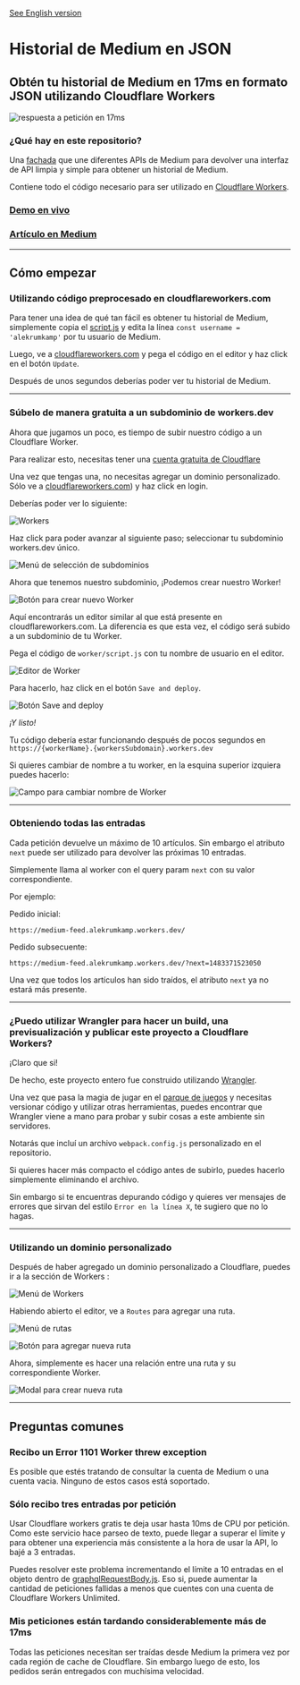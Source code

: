 [See English version](/README.md)

# Historial de Medium en JSON

## Obtén tu historial de Medium en 17ms en formato JSON utilizando Cloudflare Workers

![respuesta a petición en 17ms ](/img/17-ms-response.png "respuesta a petición en 17ms")

### ¿Qué hay en este repositorio?

Una [fachada](<https://es.wikipedia.org/wiki/Facade_(patr%C3%B3n_de_dise%C3%B1o)>) que une diferentes APIs de Medium para devolver una interfaz de API limpia y simple para obtener un historial de Medium.

Contiene todo el código necesario para ser utilizado en [Cloudflare Workers](https://workers.cloudflare.com/).

### [Demo en vivo](https://medium-feed.alekrumkamp.workers.dev/)

### [Artículo en Medium](https://medium.com/@alekrumkamp/c%C3%B3mo-traer-tu-historial-de-medium-en-17ms-usando-cloudflare-workers-bfb4daf058c0)

---

###

## Cómo empezar

### Utilizando código preprocesado en cloudflareworkers.com

Para tener una idea de qué tan fácil es obtener tu historial de Medium, simplemente copia el [script.js](/worker/script.js) y edita la línea `const username = 'alekrumkamp'` por tu usuario de Medium.

Luego, ve a [cloudflareworkers.com](https://cloudflareworkers.com) y pega el código en el editor y haz click en el botón `Update`.

Después de unos segundos deberías poder ver tu historial de Medium.

---

### Súbelo de manera gratuita a un subdominio de workers.dev

Ahora que jugamos un poco, es tiempo de subir nuestro código a un Cloudflare Worker.

Para realizar esto, necesitas tener una [cuenta gratuita de Cloudflare](https://dash.cloudflare.com/sign-up)

Una vez que tengas una, no necesitas agregar un dominio personalizado. Sólo ve a [cloudflareworkers.com](https://cloudflareworkers.com)) y haz click en login.

Deberías poder ver lo siguiente:

![Workers](/img/workers.png "Workers")

Haz click para poder avanzar al siguiente paso; seleccionar tu subdominio workers.dev único.

![Menú de selección de subdominios](/img/subdomain-selection-menu.png "Menú de selección de subdominios")

Ahora que tenemos nuestro subdominio, ¡Podemos crear nuestro Worker!

![Botón para crear nuevo Worker](/img/create-worker-button.png "Botón para crear nuevo Worker")

Aquí encontrarás un editor similar al que está presente en cloudflareworkers.com. La diferencia es que esta vez, el código será subido a un subdominio de tu Worker.

Pega el código de `worker/script.js` con tu nombre de usuario en el editor.

![Editor de Worker](/img/worker-editor.png "Editor de Worker")

Para hacerlo, haz click en el botón `Save and deploy`.

![Botón Save and deploy](/img/save-and-deploy-button.png "Botón Save and deploy")

_¡Y listo!_

Tu código debería estar funcionando después de pocos segundos en `https://{workerName}.{workersSubdomain}.workers.dev`

Si quieres cambiar de nombre a tu worker, en la esquina superior izquiera puedes hacerlo:

![Campo para cambiar nombre de Worker](/img/change-name-field.png "Campo para cambiar nombre de Worker")

---

### Obteniendo todas las entradas

Cada petición devuelve un máximo de 10 artículos. Sin embargo el atributo `next` puede ser utilizado para devolver las próximas 10 entradas.

Simplemente llama al worker con el query param `next` con su valor correspondiente.

Por ejemplo:

Pedido inicial:

`https://medium-feed.alekrumkamp.workers.dev/`

Pedido subsecuente:

`https://medium-feed.alekrumkamp.workers.dev/?next=1483371523050`

Una vez que todos los artículos han sido traídos, el atributo `next` ya no estará más presente.

---

### ¿Puedo utilizar Wrangler para hacer un build, una previsualización y publicar este proyecto a Cloudflare Workers?

¡Claro que si!

De hecho, este proyecto entero fue construido utilizando [Wrangler](https://github.com/cloudflare/wrangler).

Una vez que pasa la magia de jugar en el [parque de juegos](https://cloudflareworkers.com) y necesitas versionar código y utilizar otras herramientas, puedes encontrar que Wrangler viene a mano para probar y subir cosas a este ambiente sin servidores.

Notarás que incluí un archivo `webpack.config.js` personalizado en el repositorio.

Si quieres hacer más compacto el código antes de subirlo, puedes hacerlo simplemente eliminando el archivo.

Sin embargo si te encuentras depurando código y quieres ver mensajes de errores que sirvan del estilo `Error en la línea X`, te sugiero que no lo hagas.

---

### Utilizando un dominio personalizado

Después de haber agregado un dominio personalizado a Cloudflare, puedes ir a la sección de Workers :

![Menú de Workers](/img/workers-menu.png "Menú de Workers")

Habiendo abierto el editor, ve a `Routes` para agregar una ruta.

![Menú de rutas](/img/routes-menu.png "Menú de rutas")

![Botón para agregar nueva ruta](/img/route-button.png "Botón para agregar nueva ruta")

Ahora, simplemente es hacer una relación entre una ruta y su correspondiente Worker.

![Modal para crear nueva ruta](/img/route-modal.png "Modal para crear nueva ruta")

---

## Preguntas comunes

### Recibo un Error 1101 Worker threw exception

Es posible que estés tratando de consultar la cuenta de Medium o una cuenta vacia. Ninguno de estos casos está soportado.

### Sólo recibo tres entradas por petición

Usar Cloudflare workers gratis te deja usar hasta 10ms de CPU por petición. Como este servicio hace parseo de texto, puede llegar a superar el límite y para obtener una experiencia más consistente a la hora de usar la API, lo bajé a 3 entradas.

Puedes resolver este problema incrementando el límite a 10 entradas en el objeto dentro de [graphqlRequestBody.js](/src/Model/graphqlRequestBody/graphqlRequestBody.js). Eso si, puede aumentar la cantidad de peticiones fallidas a menos que cuentes con una cuenta de Cloudflare Workers Unlimited.

### Mis peticiones están tardando considerablemente más de 17ms

Todas las peticiones necesitan ser traídas desde Medium la primera vez por cada región de cache de Cloudflare. Sin embargo luego de esto, los pedidos serán entregados con muchísima velocidad.
